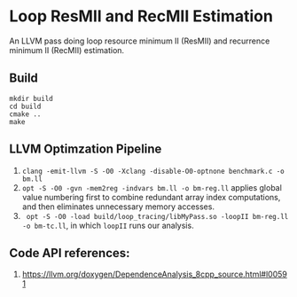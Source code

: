# Loop ResMII and RecMII Estimation

An LLVM pass doing loop resource minimum II (ResMII) and recurrence minimum II (RecMII) estimation. 

## Build
`mkdir build`  
`cd build`  
`cmake ..`  
`make`  

## LLVM Optimzation Pipeline 
1. `clang -emit-llvm -S -O0 -Xclang -disable-O0-optnone benchmark.c -o bm.ll` 
2. `opt -S -O0 -gvn -mem2reg -indvars bm.ll -o bm-reg.ll` applies global value numbering first to combine redundant array index computations, and then eliminates unnecessary memory accesses.
3. ` opt -S -O0 -load build/loop_tracing/libMyPass.so -loopII bm-reg.ll -o bm-tc.ll`, in which `loopII` runs our analysis.


## Code API references:
1. https://llvm.org/doxygen/DependenceAnalysis_8cpp_source.html#l00591

